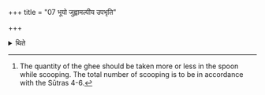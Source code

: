 +++
title = "07 भूयो जुह्वामल्पीय उपभृति"

+++

<details><summary>थिते</summary>

7. (He scoops) more (quantity of ghee) in the Juhū (-ladle), less (quantity of ghee) in the Upabhr̥t (-ladle) (and) the most (quantity of ghee) in the Dhruva (-ladle).[^1]  

[^1]: The quantity of the ghee should be taken more or less in the spoon while scooping. The total number of scooping is to be in accordance with the Sūtras 4-6.
</details>
